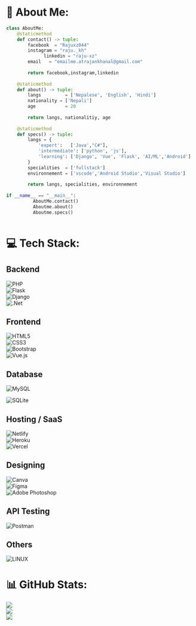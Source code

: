 # 💫 About Me:
```py
class AboutMe:
	@staticmethod
	def contact() -> tuple:
	    facebook  = "Rajuxz044"
	    instagram = "raju._kh"
              linkedin = "raju-xz"
	    email   = "emailme.atrajankhanal@gmail.com"
	    
	    return facebook,instagram,linkedin
	
	@staticmethod
	def about() -> tuple:
		langs         = ['Nepalese', 'English', 'Hindi']
		nationality = ['Nepali']
		age           = 20
		
		return langs, nationalitiy, age
	
	@staticmethod
	def specs() -> tuple:
		langs = {
			'expert':   ['Java',"C#"],
			'intermediate': ['python', 'js'],
			'learning': ['Django', 'Vue', 'Flask', 'AI/ML','Android']
		}
		specialities  = ['fullstack']
		environnement = ['vscode','Android Studio','Visual Studio']
		
		return langs, specialities, environnement
                    
if __name__ == "__main__":
          AboutMe.contact()
          Aboutme.about()
          Aboutme.specs()
          
``` 
# 💻 Tech Stack:
## Backend
![PHP](https://img.shields.io/badge/php-%23777BB4.svg?style=for-the-badge&logo=php&logoColor=white)  <br>
 ![Flask](https://img.shields.io/badge/flask-%23000.svg?style=for-the-badge&logo=flask&logoColor=white) <br>
 ![Django](https://img.shields.io/badge/django-%23092E20.svg?style=for-the-badge&logo=django&logoColor=white)<br>
  ![.Net](https://img.shields.io/badge/.NET-5C2D91?style=for-the-badge&logo=.net&logoColor=white) <br>
 
## Frontend
![HTML5](https://img.shields.io/badge/html5-%23E34F26.svg?style=for-the-badge&logo=html5&logoColor=white) <br>
![CSS3](https://img.shields.io/badge/css3-%231572B6.svg?style=for-the-badge&logo=css3&logoColor=white) <br>
![Bootstrap](https://img.shields.io/badge/bootstrap-%23563D7C.svg?style=for-the-badge&logo=bootstrap&logoColor=white) <br>
![Vue.js](https://img.shields.io/badge/vuejs-%2335495e.svg?style=for-the-badge&logo=vuedotjs&logoColor=%234FC08D) <br>

 ## Database
![MySQL](https://img.shields.io/badge/mysql-%2300f.svg?style=for-the-badge&logo=mysql&logoColor=white) <br>
  
![SQLite](https://img.shields.io/badge/sqlite-%2307405e.svg?style=for-the-badge&logo=sqlite&logoColor=white) <br>


## Hosting / SaaS
![Netlify](https://img.shields.io/badge/netlify-%23000000.svg?style=for-the-badge&logo=netlify&logoColor=#00C7B7) <br>
![Heroku](https://img.shields.io/badge/heroku-%23430098.svg?style=for-the-badge&logo=heroku&logoColor=white) <br>
![Vercel](https://img.shields.io/badge/vercel-%23000000.svg?style=for-the-badge&logo=vercel&logoColor=white) <br>

## Designing
![Canva](https://img.shields.io/badge/Canva-%2300C4CC.svg?style=for-the-badge&logo=Canva&logoColor=white) <br> 
![Figma](https://img.shields.io/badge/figma-%23F24E1E.svg?style=for-the-badge&logo=figma&logoColor=white) <br>
![Adobe Photoshop](https://img.shields.io/badge/adobephotoshop-%2331A8FF.svg?style=for-the-badge&logo=adobephotoshop&logoColor=white) <br>

## API Testing
![Postman](https://img.shields.io/badge/Postman-FF6C37?style=for-the-badge&logo=postman&logoColor=white) 

## Others
![LINUX](https://img.shields.io/badge/Linux-FCC624?style=for-the-badge&logo=linux&logoColor=black) <br>
# 📊 GitHub Stats:  
 
![](https://github-readme-stats.vercel.app/api?username=Rajuxz&theme=dark&hide_border=false&include_all_commits=false&count_private=false)<br/>
![](https://github-readme-streak-stats.herokuapp.com/?user=Rajuxz&theme=dark&hide_border=false)<br/>
![](https://github-readme-stats.vercel.app/api/top-langs/?username=Rajuxz&theme=dark&hide_border=false&include_all_commits=false&count_private=false&layout=compact)
